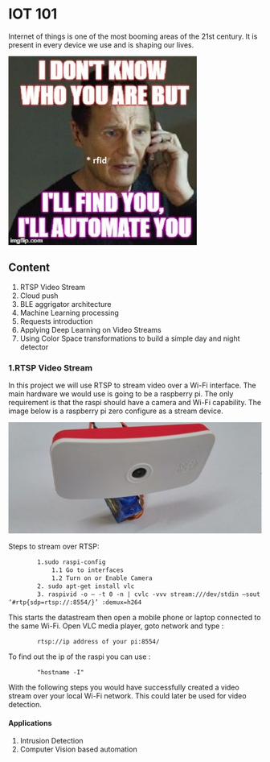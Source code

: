 # IOT 101
Internet of things is one of the most booming areas of the 21st century. It is present in every device we use and is shaping our lives.

![Screenshot](imgs/img1.jpg)

## Content
1. RTSP Video Stream
2. Cloud push
3. BLE aggrigator architecture
4. Machine Learning processing
5. Requests introduction
6. Applying Deep Learning on Video Streams
7. Using Color Space transformations to build a simple day and night detector

### 1.RTSP Video Stream
In this project we will use RTSP to stream video over a Wi-Fi interface. The main hardware we would use is going to be a raspberry pi. The only requirement is that the raspi should have a camera and Wi-Fi capability. The image below is a raspberry pi zero configure as a stream device.

![Screenshot](imgs/raspi_stream.jpg)

Steps to stream over RTSP:

            1.sudo raspi-config
                1.1 Go to interfaces
                1.2 Turn on or Enable Camera
            2. sudo apt-get install vlc
            3. raspivid -o – -t 0 -n | cvlc -vvv stream:///dev/stdin –sout ‘#rtp{sdp=rtsp://:8554/}’ :demux=h264

This starts the datastream then open a mobile phone or laptop connected to the same Wi-Fi. Open VLC media player, goto network and type :

            rtsp://ip address of your pi:8554/
                        
To find out the ip of the raspi you can use :

            "hostname -I"

With the following steps you would have successfully created a video stream over your local Wi-Fi network. This could later be used for video detection.

#### Applications
1. Intrusion Detection
2. Computer Vision based automation

